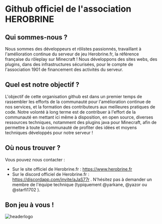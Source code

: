 # Github officiel de l'association HEROBRINE
## Qui sommes-nous ?
Nous sommes des développeurs et rôlistes passionnés, travaillant à l'amélioration continue du serveur de jeu Herobrine.fr, la référence française du rôleplay sur Minecraft !
Nous développons des sites webs, des plugins, dans des infrastructures sécurisées, pour le compte de l'association 1901 de financement des activités du serveur.

## Quel est notre objectif ?
L'objectif de cette organisation github est dans un premier temps de rassembler les efforts de la communauté pour l'amélioration continue de nos services, et la formation des contributeurs aux meilleures pratiques de code.
Notre volonté à long terme est de contribuer à l'effort de la communauté en mettant ici même à disposition, en open source, diverses ressources techniques, notamment des plugins java pour Minecraft, afin de permettre à toute la communauté de profiter des idées et moyens techniques développés pour notre serveur !

## Où nous trouver ?
Vous pouvez nous contacter :
- Sur le site officiel de Herobrine.fr : https://www.herobrine.fr
- Sur le discord officiel de Herobrine.fr : https://discordapp.com/invite/aJaS77r . N'hésitez pas à demander un membre de l'équipe technique (typiquement @yarkane, @yazor ou @starfi1702 ).

## Bon jeu à vous !
![headerlogo](https://github.com/user-attachments/assets/1bb48558-c63e-4bf6-aa65-017ac6f03612)
